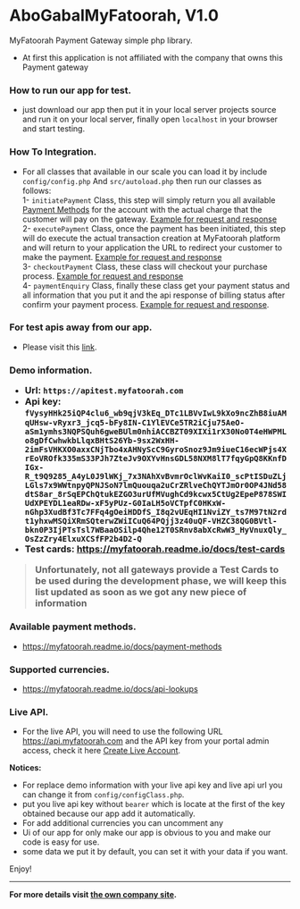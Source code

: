 <h1>AboGabalMyFatoorah, V1.0</h1>
<p>MyFatoorah Payment Gateway simple php library.</p>

- At first this application is not affiliated 
   with the company that owns this Payment gateway
   
**<h3>How to run our app for test.</h3>**
- just download our app then put it 
 in your local server projects source and
 run it on your local server, finally open 
 `localhost` in your browser and start testing.
   
**<h3>How To Integration.</h3>**
 * For all classes that available in our scale you
 can load it by include
 `config/config.php` And `src/autoload.php` 
 then run our classes as follows: <br>
1- `initiatePayment` Class, this step will simply
  return you all available 
  <a href="https://myfatoorah.readme.io/docs/payment-methods">Payment Methods</a> for the account with the actual charge that the customer will pay on the gateway. <a href="https://myfatoorah.readme.io/docs/api-initiate-payment"> Example for request and response</a><br> 
2- `executePayment` Class, once the payment has been initiated, this step will do execute the actual transaction creation at MyFatoorah platform and will return to your application the URL to redirect your customer to make the payment. <a href="https://myfatoorah.readme.io/docs/api-execute-payment">Example for request and response</a><br>
3- `checkoutPayment` Class, these class will checkout your purchase process. <a href="https://myfatoorah.readme.io/docs/api-direct-payment">Example for request and response</a><br>
4- `paymentEnquiry` Class, finally these class get your payment status and all information that you put it and the api response of billing status after confirm your payment process. <a href="https://myfatoorah.readme.io/docs/api-payment-enquiry">Example for request and response</a>.<br>
  
**<h3>For test apis away from our app.</h3>**
- Please visit this
<a href="https://apitest.myfatoorah.com/swagger/ui/index#/Payment">link</a>.

**<h3>Demo information</h>.**
- Url: `https://apitest.myfatoorah.com`
- Api key: `fVysyHHk25iQP4clu6_wb9qjV3kEq_DTc1LBVvIwL9kXo9ncZhB8iuAMqUHsw-vRyxr3_jcq5-bFy8IN-C1YlEVCe5TR2iCju75AeO-aSm1ymhs3NQPSQuh6gweBUlm0nhiACCBZT09XIXi1rX30No0T4eHWPMLo8gDfCwhwkbLlqxBHtS26Yb-9sx2WxHH-2imFsVHKXO0axxCNjTbo4xAHNyScC9GyroSnoz9Jm9iueC16ecWPjs4XrEoVROfk335mS33PJh7ZteJv9OXYvHnsGDL58NXM8lT7fqyGpQ8KKnfDIGx-R_t9Q9285_A4yL0J9lWKj_7x3NAhXvBvmrOclWvKaiI0_scPtISDuZLjLGls7x9WWtnpyQPNJSoN7lmQuouqa2uCrZRlveChQYTJmOr0OP4JNd58dtS8ar_8rSqEPChQtukEZGO3urUfMVughCd9kcwx5CtUg2EpeP878SWIUdXPEYDL1eaRDw-xF5yPUz-G0IaLH5oVCTpfC0HKxW-nGhp3XudBf3Tc7FFq4gOeiHDDfS_I8q2vUEqHI1NviZY_ts7M97tN2rdt1yhxwMSQiXRmSQterwZWiICuQ64PQjj3z40uQF-VHZC38QG0BVtl-bkn0P3IjPTsTsl7WBaaOSilp4Qhe12T0SRnv8abXcRwW3_HyVnuxQly_OsZzZry4ElxuXCSfFP2b4D2-Q`
- Test cards: https://myfatoorah.readme.io/docs/test-cards

> Unfortunately, not all gateways provide a Test Cards to be used during the development phase, we will keep this list updated as soon as we got any new piece of information

**<h3>Available payment methods.</h3>**
- https://myfatoorah.readme.io/docs/payment-methods

**<h3>Supported currencies.</h3>**
- https://myfatoorah.readme.io/docs/api-lookups

**<h3>Live API.</h3>**
- For the live API, you will need to use the 
following URL https://api.myfatoorah.com
and the API key from your portal admin access, 
check it here 
<a href="https://myfatoorah.readme.io/docs/create-live-account">Create Live Account</a>.<br>

**Notices:** 
- For replace demo information with your live api key
and live api url you can change it from `config/configClass.php`.
- put you live api key without `bearer` which is locate
  at the first of the key obtained because our app add it automatically.
- For add additional currencies you can uncomment any 
- Ui of our app for only make our app is 
obvious to you and make our  code is easy for use.
- some data we put it by default, you can set it
with your data if you want.

Enjoy!

<hr>

**For more details visit <a href="https://myfatoorah.readme.io/docs/overview">the own company site</a>.**
